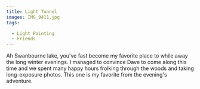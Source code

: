 ```yaml
---
title: Light Tunnel
images: IMG_9411.jpg
tags:

  - Light Painting
  - Friends
---
```

Ah Swanbourne lake, you've fast become my favorite place to while away the long winter evenings. I managed to convince Dave to come along this time and we spent many happy hours frolking through the woods and taking long-exposure photos. This one is my favorite from the evening's adventure.